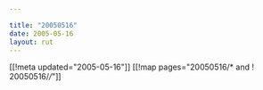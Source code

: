 ```yaml
---

title: "20050516"
date: 2005-05-16
layout: rut
---
```


[[!meta updated="2005-05-16"]]
[[!map pages="20050516/* and ! 20050516/*/*"]]
